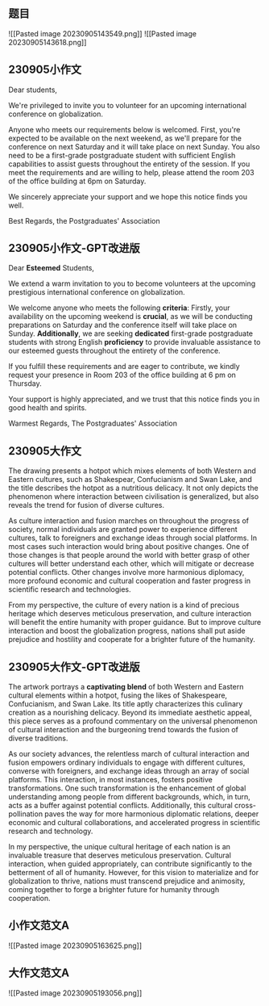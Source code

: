 
## 题目

![[Pasted image 20230905143549.png]]
![[Pasted image 20230905143618.png]]

## 230905小作文

Dear students,

We're privileged to invite you to volunteer for an upcoming international conference on globalization. 

Anyone who meets our requirements below is welcomed. First, you're expected to be available on the next weekend, as we'll prepare for the conference on next Saturday and it will take place on next Sunday. You also need to be a first-grade postgraduate student with sufficient English capabilities to assist guests throughout the entirety of the session. If you meet the requirements and are willing to help, please attend the room 203 of the office building at 6pm on Saturday.

We sincerely appreciate your support and we hope this notice finds you well.

Best Regards,
the Postgraduates' Association

## 230905小作文-GPT改进版

Dear **Esteemed** Students,

We extend a warm invitation to you to become volunteers at the upcoming prestigious international conference on globalization.

We welcome anyone who meets the following **criteria**: Firstly, your availability on the upcoming weekend is **crucial**, as we will be conducting preparations on Saturday and the conference itself will take place on Sunday. **Additionally**, we are seeking **dedicated** first-grade postgraduate students with strong English **proficiency** to provide invaluable assistance to our esteemed guests throughout the entirety of the conference.

If you fulfill these requirements and are eager to contribute, we kindly request your presence in Room 203 of the office building at 6 pm on Thursday.

Your support is highly appreciated, and we trust that this notice finds you in good health and spirits.

Warmest Regards, 
The Postgraduates' Association

## 230905大作文

The drawing presents a hotpot which mixes elements of both Western and Eastern cultures, such as Shakespear, Confucianism and Swan Lake, and the title describes the  hotpot as a nutritious delicacy. It not only depicts the phenomenon where interaction between civilisation is generalized, but also reveals the trend for fusion of diverse cultures.

As culture interaction and fusion marches on throughout the progress of society, normal individuals are granted power to experience different cultures, talk to foreigners and exchange ideas through social platforms. In most cases such interaction would bring about positive changes. One of those changes is that people around the world with better grasp of other cultures will better understand each other, which will mitigate or decrease potential conflicts. Other changes involve more harmonious diplomacy, more profound economic and cultural cooperation and faster progress in scientific research and technologies.

From my perspective, the culture of every nation is a kind of precious heritage which deserves meticulous preservation, and culture interaction will benefit the entire humanity with proper guidance. But to improve culture interaction and boost the globalization progress, nations shall put aside prejudice and hostility and cooperate for a brighter future of the humanity.

## 230905大作文-GPT改进版

The artwork portrays a **captivating blend** of both Western and Eastern cultural elements within a hotpot, fusing the likes of Shakespeare, Confucianism, and Swan Lake. Its title aptly characterizes this culinary creation as a nourishing delicacy. Beyond its immediate aesthetic appeal, this piece serves as a profound commentary on the universal phenomenon of cultural interaction and the burgeoning trend towards the fusion of diverse traditions.

As our society advances, the relentless march of cultural interaction and fusion empowers ordinary individuals to engage with different cultures, converse with foreigners, and exchange ideas through an array of social platforms. This interaction, in most instances, fosters positive transformations. One such transformation is the enhancement of global understanding among people from different backgrounds, which, in turn, acts as a buffer against potential conflicts. Additionally, this cultural cross-pollination paves the way for more harmonious diplomatic relations, deeper economic and cultural collaborations, and accelerated progress in scientific research and technology.

In my perspective, the unique cultural heritage of each nation is an invaluable treasure that deserves meticulous preservation. Cultural interaction, when guided appropriately, can contribute significantly to the betterment of all of humanity. However, for this vision to materialize and for globalization to thrive, nations must transcend prejudice and animosity, coming together to forge a brighter future for humanity through cooperation.

## 小作文范文A

![[Pasted image 20230905163625.png]]

## 大作文范文A

![[Pasted image 20230905193056.png]]

